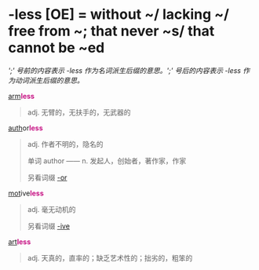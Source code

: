 # -less [OE] = without ~/ lacking ~/ free from ~; that never ~s/ that cannot be ~ed

*';' 号前的内容表示 -less 作为名词派生后缀的意思。';' 号后的内容表示 -less 作为动词派生后缀的意思。*

[arm](_arm_.md)<b style="color: #C71585;">less</b>
> adj. 无臂的，无扶手的，无武器的

[auth](_aug_.md)or<b style="color: #C71585;">less</b>
> adj. 作者不明的，隐名的
>
> 单词 author —— n. 发起人，创始者，著作家，作家
>
> 另看词缀 [-or](-or.md)

[mot](_mov_.md)ive<b style="color: #C71585;">less</b>
> adj. 毫无动机的
>
> 另看词缀 [-ive](-ive.md)

[art](_art_.md)<b style="color: #C71585;">less</b>
> adj. 天真的，直率的；缺乏艺术性的；拙劣的，粗笨的